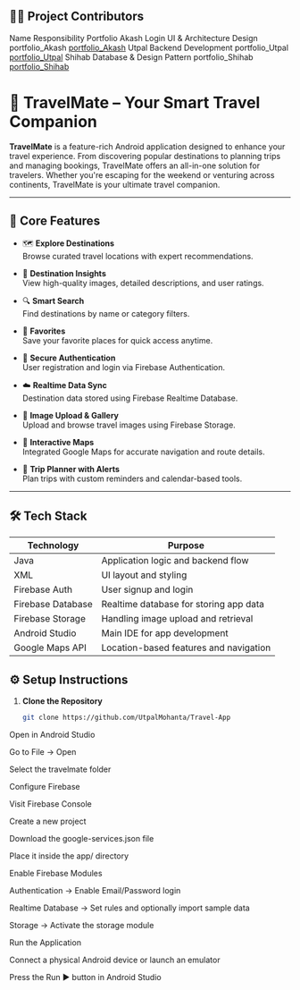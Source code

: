 

##  👨‍💻 Project Contributors

Name	                       Responsibility	                                 Portfolio
Akash	          Login UI & Architecture Design	portfolio_Akash        [portfolio_Akash](http://akash-devworks.netlify.app)
Utpal       	  Backend Development	portfolio_Utpal                    [portfolio_Utpal](https://tinyurl.com/mv27mw5m)
Shihab	        Database & Design Pattern	portfolio_Shihab             [portfolio_Shihab](https://shihab0202.github.io/)




# 📱 TravelMate – Your Smart Travel Companion

**TravelMate** is a feature-rich Android application designed to enhance your travel experience. From discovering popular destinations to planning trips and managing bookings, TravelMate offers an all-in-one solution for travelers. Whether you're escaping for the weekend or venturing across continents, TravelMate is your ultimate travel companion.

---

## 🧭 Core Features

- 🗺️ **Explore Destinations**  
  Browse curated travel locations with expert recommendations.

- 📌 **Destination Insights**  
  View high-quality images, detailed descriptions, and user ratings.

- 🔍 **Smart Search**  
  Find destinations by name or category filters.

- 💾 **Favorites**  
  Save your favorite places for quick access anytime.

- 🔐 **Secure Authentication**  
  User registration and login via Firebase Authentication.

- ☁️ **Realtime Data Sync**  
  Destination data stored using Firebase Realtime Database.

- 📸 **Image Upload & Gallery**  
  Upload and browse travel images using Firebase Storage.

- 📍 **Interactive Maps**  
  Integrated Google Maps for accurate navigation and route details.

- 📆 **Trip Planner with Alerts**  
  Plan trips with custom reminders and calendar-based tools.

---

## 🛠️ Tech Stack

| Technology        | Purpose                                  |
|-------------------|-------------------------------------------|
| Java              | Application logic and backend flow        |
| XML               | UI layout and styling                     |
| Firebase Auth     | User signup and login                     |
| Firebase Database | Realtime database for storing app data    |
| Firebase Storage  | Handling image upload and retrieval       |
| Android Studio    | Main IDE for app development              |
| Google Maps API   | Location-based features and navigation    |


## ⚙️ Setup Instructions

1. **Clone the Repository**
   ```bash
   git clone https://github.com/UtpalMohanta/Travel-App
Open in Android Studio

Go to File → Open

Select the travelmate folder

Configure Firebase

Visit Firebase Console

Create a new project

Download the google-services.json file

Place it inside the app/ directory

Enable Firebase Modules

Authentication → Enable Email/Password login

Realtime Database → Set rules and optionally import sample data

Storage → Activate the storage module

Run the Application

Connect a physical Android device or launch an emulator

Press the Run ▶️ button in Android Studio

